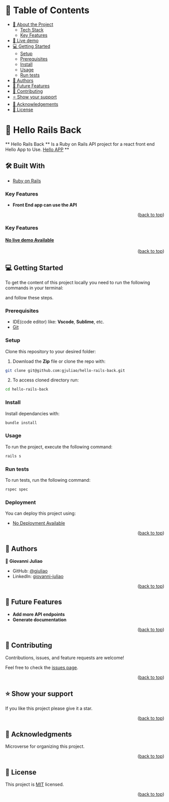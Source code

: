 <a name="readme-top"></a>

<!-- TABLE OF CONTENTS -->
# 📗 Table of Contents

- [📖 About the Project](#about-project)
    - [Tech Stack](#tech-stack)
    - [Key Features](#key-features)
- [🚀 Live demo](#live-demo)
- [💻 Getting Started](#getting-started)
  - [Setup](#setup)
  - [Prerequisites](#prerequisites)
  - [Install](#install)
  - [Usage](#usage)
  - [Run tests](#run-tests)
- [👥 Authors](#authors)
- [🔭 Future Features](#future-features)
- [🤝 Contributing](#contributing)
- [⭐️ Show your support](#support)
- [🙏 Acknowledgements](#acknowledgements)
- [📝 License](#license)

<!-- PROJECT DESCRIPTION -->

# 📖 Hello Rails Back <a name="about-project"></a>

** Hello Rails Back ** Is a Ruby on Rails API project for a react front end Hello App to Use. [Hello APP](https://github.com/gjuliao/hello-react-front) **

## 🛠 Built With <a name="built-with"></a>


  <ul>
    <li><a href="https://www.ruby-lang.org/en/documentation/">Ruby on Rails</a></li>
  </ul>


<!-- Features -->

### Key Features <a name="key-features"></a>

- **Front End app can use the API**

<p align="right">(<a href="#readme-top">back to top</a>)</p>

### Key Features <a name="key-features"></a>
  
  #### [No live demo Available]()

<p align="right">(<a href="#readme-top">back to top</a>)</p>

<!-- GETTING STARTED -->

## 💻 Getting Started <a name="getting-started"></a>

To get the content of this project locally you need to run the following commands in your terminal:

and follow these steps.

### Prerequisites

- IDE(code editor) like: **Vscode**, **Sublime**, etc.
- [Git](https://www.linode.com/docs/guides/how-to-install-git-on-linux-mac-and-windows/)

### Setup

Clone this repository to your desired folder:

1. Download the **Zip** file or clone the repo with:
 ```bash
git clone git@github.com:gjuliao/hello-rails-back.git
```
2. To access cloned directory run:
```bash
cd hello-rails-back
```

### Install

Install dependancies with:

```bash
bundle install
```

### Usage

To run the project, execute the following command:

```bash
rails s
```

### Run tests

To run tests, run the following command:

```sh
rspec spec
```

### Deployment

You can deploy this project using:

- [No Deployment Available]()

<p align="right">(<a href="#readme-top">back to top</a>)</p>

<!-- AUTHORS -->

## 👥 Authors <a name="authors"></a>

👤 **Giovanni Juliao**

- GitHub: [@gjuliao](https://github.com/gjuliao)
- LinkedIn: [giovanni-juliao](https://www.linkedin.com/in/giovanni-juliao/)

<p align="right">(<a href="#readme-top">back to top</a>)</p>

<!-- FUTURE FEATURES -->

## 🔭 Future Features <a name="future-features"></a>

- **Add more API endpoints**
- **Generate documentation**

<p align="right">(<a href="#readme-top">back to top</a>)</p>

<!-- CONTRIBUTING -->

## 🤝 Contributing <a name="contributing"></a>

Contributions, issues, and feature requests are welcome!


Feel free to check the [issues page](https://github.com/gjuliao/hello-rails-back/issues).


<p align="right">(<a href="#readme-top">back to top</a>)</p>

<!-- SUPPORT -->

## ⭐️ Show your support <a name="support"></a>

If you like this project please give it a star.

<p align="right">(<a href="#readme-top">back to top</a>)</p>

<!-- ACKNOWLEDGEMENTS -->

## 🙏 Acknowledgments <a name="acknowledgements"></a>

Microverse for organizing this project.


<p align="right">(<a href="#readme-top">back to top</a>)</p>

<!-- LICENSE -->

## 📝 License <a name="license"></a>

This project is [MIT](./LICENSE) licensed.

<p align="right">(<a href="#readme-top">back to top</a>)</p>